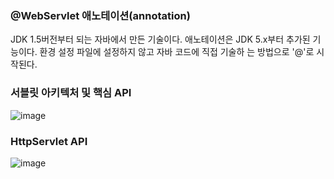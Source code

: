### @WebServlet 애노테이션(annotation)

JDK 1.5버전부터 되는 자바에서 만든 기술이다. 애노테이션은 JDK 5.x부터 추가된 기능이다. 환경 설정 파일에 설정하지 않고 자바 코드에 직접 기술하
는 방법으로 '@'로 시작된다.

### 서블릿 아키텍처 및 핵심 API

![image](https://user-images.githubusercontent.com/81727895/165036117-d0bd32cd-74fb-46e6-bf50-bafecca02e36.png)


### HttpServlet API

![image](https://user-images.githubusercontent.com/81727895/165036180-553a0535-3c97-4bf5-b561-7ab7539998f6.png)
